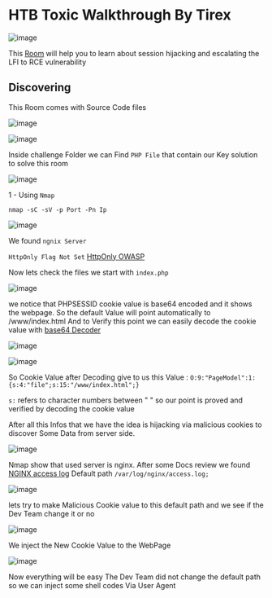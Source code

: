 # HTB Toxic Walkthrough By Tirex
![image](https://user-images.githubusercontent.com/31727214/231840187-0cbb40a8-82d4-49bc-96ae-4acee4cf4765.png)

This [Room](https://app.hackthebox.com/challenges/Toxic) will help you to learn about session hijacking and escalating the LFI to RCE vulnerability

## Discovering

This Room comes with Source Code files

![image](https://user-images.githubusercontent.com/31727214/231865140-3deedf7b-d279-4403-b275-c7110838d596.png)
 
![image](https://user-images.githubusercontent.com/31727214/231866075-9190aabe-cdc9-4747-a73f-c47fe2a8bad4.png)

Inside challenge Folder we can Find `PHP File` that contain our Key solution to solve this room 

![image](https://user-images.githubusercontent.com/31727214/231866507-0b520fa1-c813-40c7-93ab-cf19efe6033e.png)

1 - Using `Nmap`

`nmap -sC -sV -p Port -Pn Ip `

![image](https://user-images.githubusercontent.com/31727214/231867713-33960efc-ce0e-4e81-a561-2d1faec55cf7.png)

We found
```ngnix Server```

```HttpOnly Flag Not Set``` [HttpOnly OWASP](https://owasp.org/www-community/HttpOnly)

Now lets check the files we start with `index.php`

![image](https://user-images.githubusercontent.com/31727214/231871018-3ea08790-680d-4776-af33-2bf0be47e978.png)

we notice that PHPSESSID cookie value is base64 encoded and it shows the webpage. So the default Value will point automatically to /www/index.html
And to Verify this point we can easily decode the cookie value with [base64 Decoder](https://www.base64decode.org/) 

![image](https://user-images.githubusercontent.com/31727214/231872351-002cde8e-218c-4c07-b1b7-f2478ed5bb6f.png)

![image](https://user-images.githubusercontent.com/31727214/231872549-f8e2b776-5884-41ba-ada4-f0905a8f029b.png)

So Cookie Value after Decoding give to us this Value : `O:9:"PageModel":1:{s:4:"file";s:15:"/www/index.html";}`

`s:` refers to character numbers between " "
so our point is proved and verified by decoding the cookie value

After all this Infos that we have the idea is hijacking via malicious cookies to discover Some Data from server side.

![image](https://user-images.githubusercontent.com/31727214/231878821-7667dc22-9c5d-4e22-a9f7-3dc6b801d6d8.png)

Nmap show that used server is nginx. After some Docs review we found [NGINX access log](https://www.digitalocean.com/community/tutorials/nginx-access-logs-error-logs) Default path `/var/log/nginx/access.log;`

![image](https://user-images.githubusercontent.com/31727214/231879538-37811838-e95f-411a-971b-88381b36674b.png)

lets try to make Malicious Cookie value to this default path and we see if the Dev Team change it or no 

![image](https://user-images.githubusercontent.com/31727214/231880941-420986b1-4102-4051-a51e-6ede032beddc.png)

We inject the New Cookie Value to the WebPage

![image](https://user-images.githubusercontent.com/31727214/231881388-ac03b8de-62c9-4193-ae1b-17965e30af7e.png)

Now everything will be easy The Dev Team did not change the default path so we can inject some shell codes Via User Agent 




